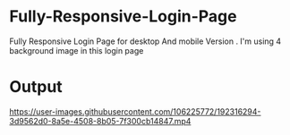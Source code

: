 # Fully-Responsive-Login-Page
Fully Responsive Login Page for desktop And mobile Version . I'm using 4 background image in this login page

# Output 


https://user-images.githubusercontent.com/106225772/192316294-3d9562d0-8a5e-4508-8b05-7f300cb14847.mp4

